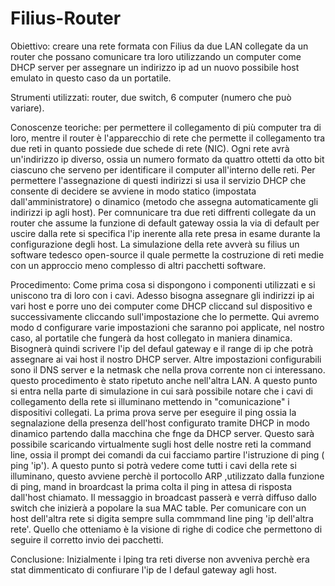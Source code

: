 # Filius-Router

Obiettivo: creare una rete formata con Filius da due LAN collegate da un router che possano comunicare tra loro utilizzando un computer
come DHCP server per assegnare un indirizzo ip ad un nuovo possibile host emulato in questo caso da un portatile.

Strumenti utilizzati: router, due switch, 6 computer (numero che può variare).

Conoscenze teoriche: per permettere il collegamento di più computer tra di loro, mentre il router è l'apparecchio di rete
che permette il collegamento tra due reti in quanto possiede due schede di rete (NIC). 
Ogni rete avrà un'indirizzo ip diverso, ossia un numero formato da quattro ottetti da otto bit ciascuno che serveno per identificare 
il computer all'interno delle reti. Per permettere l'assegnazione di questi indirizzi si usa il servizio DHCP che consente di decidere se 
avviene in modo statico (impostata dall'amministratore) o dinamico (metodo che assegna automaticamente gli indirizzi ip agli host).
Per comnunicare tra due reti diffrenti collegate da un router che assume la funzione di default gateway ossia la via di default per
uscire dalla rete si specifica l'ip inerente alla rete presa in esame durante la configurazione degli host. 
La simulazione della rete avverà su filius un software tedesco open-source il quale permette la costruzione di reti medie con un 
approccio meno complesso di altri pacchetti software.

Procedimento:
Come prima cosa si dispongono i componenti utilizzati e si uniscono tra di loro con i cavi. Adesso bisogna assegnare gli indirizzi ip ai vari host e porre uno 
dei computer come DHCP cliccand sul dispositivo e successivamente cliccando sull'impostazione che lo permette. Qui avremo modo d configurare varie impostazioni che saranno poi applicate, nel nostro caso, al portatile che fungerà da host collegato in maniera dinamica. Bisognerà quindi scrivere l'ip del defaul gateway e il range di ip che potrà assegnare ai vai host il nostro DHCP server. Altre impostazioni configurabili sono il DNS server e la netmask che nella prova corrente non ci interessano.
questo procedimento è stato ripetuto anche nell'altra LAN. A questo punto si entra nella parte di simulazione in cui sarà possibile notare che i cavi di collegamento della rete si illuminano mettendo in "comunicazione" i dispositivi collegati. La prima prova serve per eseguire il ping ossia la segnalazione della presenza dell'host configurato tramite DHCP in modo dinamico partendo dalla macchina che fnge da DHCP server. Questo sarà possibile scaricando virtualmente sugli host delle nostre reti la command line, ossia il prompt dei comandi da cui facciamo partire l'istruzione di ping ( ping 'ip'). A questo punto si potrà vedere come tutti i cavi della rete si illuminano, questo avviene perchè il portocollo ARP ,utilizzato dalla funzione di ping, mand in broardcast la prima colta il ping in attesa di risposta dall'host chiamato. Il messaggio in broadcast passerà e verrà diffuso dallo switch che inizierà a popolare la sua MAC table. Per comunicare con un host dell'altra rete si digita sempre sulla commmand line ping 'ip dell'altra rete'. Quello che otteniamo è la visione di righe di codice che permettono di seguire il corretto invio dei pacchetti.

Conclusione: 
Inizialmente i lping tra reti diverse non avveniva perchè era stat dimmenticato di confiurare l'ip de l defaul gateway agli host.
